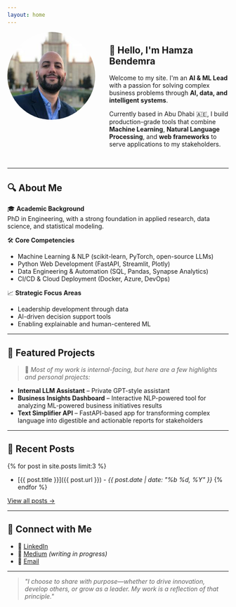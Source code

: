 ```yaml
---
layout: home
---
```


<div style="display: flex; align-items: flex-start; gap: 2rem; margin-bottom: 2rem;">
  <div style="flex-shrink: 0;">
    <img src="/assets/images/hamza-profile.jpg" alt="Hamza Bendemra" style="width: 200px; height: 200px; border-radius: 50%; object-fit: cover;">
  </div>
  <div style="flex: 1;">
    <h2>👋 Hello, I'm Hamza Bendemra</h2>
    <p>Welcome to my site. I'm an <strong>AI & ML Lead</strong> with a passion for solving complex business problems through <strong>AI, data, and intelligent systems</strong>.</p>
    <p>Currently based in Abu Dhabi 🇦🇪, I build production-grade tools that combine <strong>Machine Learning</strong>, <strong>Natural Language Processing</strong>, and <strong>web frameworks</strong> to serve applications to my stakeholders.</p>
  </div>
</div>

---

## 🔍 About Me

🎓 **Academic Background**  
PhD in Engineering, with a strong foundation in applied research, data science, and statistical modeling.

🛠️ **Core Competencies**  
- Machine Learning & NLP (scikit-learn, PyTorch, open-source LLMs)  
- Python Web Development (FastAPI, Streamlit, Plotly)  
- Data Engineering & Automation (SQL, Pandas, Synapse Analytics)  
- CI/CD & Cloud Deployment (Docker, Azure, DevOps)

📈 **Strategic Focus Areas**  
- Leadership development through data  
- AI-driven decision support tools  
- Enabling explainable and human-centered ML

---

## 📌 Featured Projects

> 🔐 *Most of my work is internal-facing, but here are a few highlights and personal projects:*

- **Internal LLM Assistant** – Private GPT-style assistant  
- **Business Insights Dashboard** – Interactive NLP-powered tool for analyzing ML-powered business initiatives results  
- **Text Simplifier API** – FastAPI-based app for transforming complex language into digestible and actionable reports for stakeholders

---

## 📝 Recent Posts

{% for post in site.posts limit:3 %}
- [{{ post.title }}]({{ post.url }}) - *{{ post.date | date: "%b %d, %Y" }}*
{% endfor %}

[View all posts →](/blog)

---

## 🤝 Connect with Me

- 💼 [LinkedIn](https://www.linkedin.com/in/hamzabendemra)  
- 📝 [Medium](https://medium.com/@hamzabendemra) *(writing in progress)*  
- 📧 [Email](mailto:hamza@hamzabendemra.com)

---

> *"I choose to share with purpose—whether to drive innovation, develop others, or grow as a leader. My work is a reflection of that principle."*
